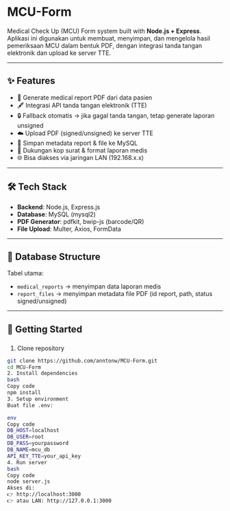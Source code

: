 

# MCU-Form

Medical Check Up (MCU) Form system built with **Node.js + Express**.  
Aplikasi ini digunakan untuk membuat, menyimpan, dan mengelola hasil pemeriksaan MCU dalam bentuk PDF, dengan integrasi tanda tangan elektronik dan upload ke server TTE.

---

## ✨ Features
- 📄 Generate medical report PDF dari data pasien
- 🖋️ Integrasi API tanda tangan elektronik (TTE)
- 🔒 Fallback otomatis → jika gagal tanda tangan, tetap generate laporan unsigned
- ☁️ Upload PDF (signed/unsigned) ke server TTE
- 💾 Simpan metadata report & file ke MySQL
- 📑 Dukungan kop surat & format laporan medis
- 🌐 Bisa diakses via jaringan LAN (192.168.x.x)

---

## 🛠️ Tech Stack
- **Backend**: Node.js, Express.js  
- **Database**: MySQL (mysql2)  
- **PDF Generator**: pdfkit, bwip-js (barcode/QR)  
- **File Upload**: Multer, Axios, FormData  

---

## 📂 Database Structure
Tabel utama:
- `medical_reports` → menyimpan data laporan medis
- `report_files` → menyimpan metadata file PDF (id report, path, status signed/unsigned)

---

## 🚀 Getting Started

### 
1. Clone repository
```bash
git clone https://github.com/anntonw/MCU-Form.git
cd MCU-Form
2. Install dependencies
bash
Copy code
npm install
3. Setup environment
Buat file .env:

env
Copy code
DB_HOST=localhost
DB_USER=root
DB_PASS=yourpassword
DB_NAME=mcu_db
API_KEY_TTE=your_api_key
4. Run server
bash
Copy code
node server.js
Akses di:
👉 http://localhost:3000
👉 atau LAN: http://127.0.0.1:3000